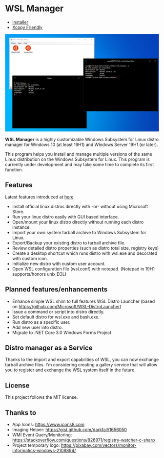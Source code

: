 # WSL Manager

- [Installer](https://github.com/rkttu/WSL-DistroManager/releases/latest/download/WslManagerSetup.exe)
- [Xcopy Friendly](https://github.com/rkttu/WSL-DistroManager/releases/latest/download/WslManager.zip)

![Example](Assets/Images/Screenshot-hyper.png)

**WSL Manager** is a highly customizable Windows Subsystem for Linux distro manager for Windows 10 (at least 19H1) and Windows Server 19H1 (or later).

This program helps you install and manage multiple versions of the same Linux distribution on the Windows Subsystem for Linux. This program is currently under development and may take some time to complete its first function.

## Features

Latest features introduced at [here](https://wslman.rkttu.com/)

* Install official linux distros directly with -or- without using Microsoft Store.
* Run your linux distro easily with GUI based interface.
* Open/mount your linux distro directly without running each distro instance.
* Import your own system tarball archive to Windows Subsystem for Linux.
* Export/Backup your existing distro to tarball archive file.
* Review detailed distro properties (such as distro total size, registry keys)
* Create a desktop shortcut which runs distro with wsl.exe and decorated with custom icon.
* Initialize new distro with custom user account.
* Open WSL configuration file (wsl.conf) with notepad. (Notepad in 19H1 supports/honors unix EOL)

## Planned features/enhancements

* Enhance simple WSL shim to full features WSL Distro Launcher (based on https://github.com/Microsoft/WSL-DistroLauncher)
* Issue a command or script into distro directly.
* Set default distro for wsl.exe and bash.exe.
* Run distro as a specific user.
* Add new user into distro.
* Migrate to .NET Core 3.0 Windows Forms Project

## Distro manager as a Service

Thanks to the import and export capabilities of WSL, you can now exchange tarball archive files. I'm considering creating a gallery service that will allow you to register and exchange the WSL system itself in the future.

## License

This project follows the MIT license.

## Thanks to

- App Icons: https://www.icons8.com
- Imaging Helper: https://gist.github.com/darkfall/1656050
- WMI Event Query/Monitoring: https://stackoverflow.com/questions/826971/registry-watcher-c-sharp
- Project temporary logo: https://pixabay.com/vectors/monitor-informatics-windows-2108894/
